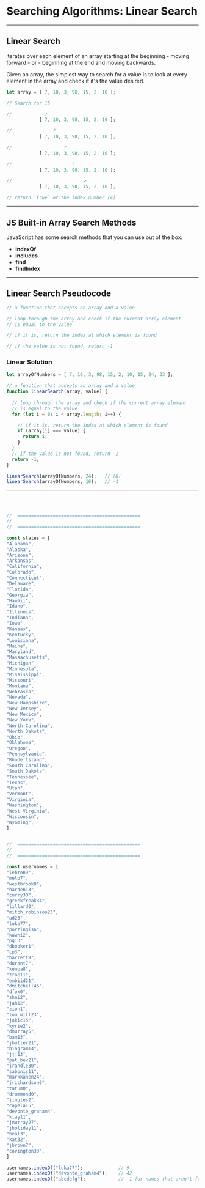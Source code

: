# Searching Algorithms: Linear Search

---

## Linear Search

iterates over each element of an array starting at the beginning - moving forward - or - beginning at the end and moving backwards.

Given an array, the simplest way to search for a value is to look at every element in the array and check if it's the value desired.

```js
let array = [ 7, 10, 3, 98, 15, 2, 10 ];

// Search for 15

//            ?
            [ 7, 10, 3, 98, 15, 2, 10 ];

//               ?
            [ 7, 10, 3, 98, 15, 2, 10 ];

//                   ?
            [ 7, 10, 3, 98, 15, 2, 10 ];

//                      ?
            [ 7, 10, 3, 98, 15, 2, 10 ];

//                          ✔︎
            [ 7, 10, 3, 98, 15, 2, 10 ];

// return `true` or the index number [4]
```

---

## JS Built-in Array Search Methods

JavaScript has some search methods that you can use out of the box:

* **indexOf**
* **includes**
* **find**
* **findIndex**

---

## Linear Search Pseudocode

```js
// a function that accepts an array and a value

// loop through the array and check if the current array element
// is equal to the value

// if it is, return the index at which element is found

// if the value is not found, return -1

```

### Linear Solution

```js
let arrayOfNumbers = [ 7, 10, 3, 98, 15, 2, 10, 15, 24, 33 ];

// a function that accepts an array and a value
function linearSearch(array, value) {
  
  // loop through the array and check if the current array element
  // is equal to the value
  for (let i = 0; i < array.length; i++) {

    // if it is, return the index at which element is found
    if (array[i] === value) {
      return i;
    }
  }
  // if the value is not found, return -1
  return -1;
}

linearSearch(arrayOfNumbers, 24);   // [8]
linearSearch(arrayOfNumbers, 16);   // -1
```

---

</br>

```js

//  =============================================
//
//  =============================================

const states = [
"Alabama",
"Alaska",
"Arizona",
"Arkansas",
"California",
"Colorado",
"Connecticut",
"Delaware",
"Florida",
"Georgia",
"Hawaii",
"Idaho",
"Illinois",
"Indiana",
"Iowa",
"Kansas",
"Kentucky",
"Louisiana",
"Maine",
"Maryland",
"Massachusetts",
"Michigan",
"Minnesota",
"Mississippi",
"Missouri",
"Montana",
"Nebraska",
"Nevada",
"New Hampshire",
"New Jersey",
"New Mexico",
"New York",
"North Carolina",
"North Dakota",
"Ohio",
"Oklahoma",
"Oregon",
"Pennsylvania",
"Rhode Island",
"South Carolina",
"South Dakota",
"Tennessee",
"Texas",
"Utah",
"Vermont",
"Virginia",
"Washington",
"West Virginia",
"Wisconsin",
"Wyoming",
]

```

```js

//  =============================================
//
//  =============================================

const usernames = [
"lebron9",
"melo7",
"westbrook0",
"harden13",
"curry30",
"greekfreak34",
"lillard0",
"mitch_robinson23",
"ad23",
"luka77",
"porzingis6",
"kawhi2",
"pg13",
"dbooker1",
"cp3",
"barrett9",
"durant7",
"kemba8",
"trae11",
"embiid21",
"dmitchell45",
"dfox0",
"shai2",
"jah12",
"zion1",
"lou_will23",
"jokic15",
"kyrie2",
"dmurray5",
"bam13",
"jbutler21",
"bingram14",
"jjj13",
"pat_bev21",
"jrandle30",
"sabonis11",
"markkanen24",
"jrichardson0",
"tatum0",
"drummond0",
"jingles2",
"capela15",
"devonte_graham4",
"klay11",
"jmurray27",
"jholiday11",
"beal3",
"kat32",
"jbrown7",
"covington33",
]

usernames.indexOf("luka77");             // 9
usernames.indexOf("devonte_graham4");    // 42
usernames.indexOf("abcdefg");            // -1 for names that aren't found

```
